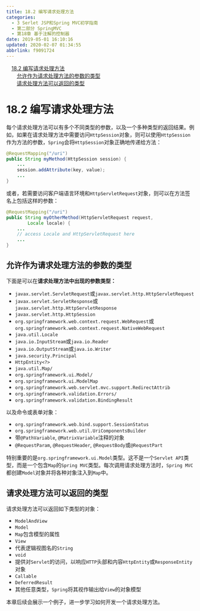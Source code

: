 ```yaml
---
title: 18.2 编写请求处理方法
categories: 
  - 3 Serlet JSP和Spring MVC初学指南
  - 第二部分 SpringMVC
  - 第18章 基于注解的控制器
date: 2019-05-01 16:10:16
updated: 2020-02-07 01:34:55
abbrlink: f9091724
---
```

<div id='my_toc'><a href="/JavaReadingNotes/f9091724/#18-2-编写请求处理方法" class="header_1">18.2 编写请求处理方法</a>&nbsp;<br><a href="/JavaReadingNotes/f9091724/#允许作为请求处理方法的参数的类型" class="header_2">允许作为请求处理方法的参数的类型</a>&nbsp;<br><a href="/JavaReadingNotes/f9091724/#请求处理方法可以返回的类型" class="header_2">请求处理方法可以返回的类型</a>&nbsp;<br></div>
<style>.header_1{margin-left: 1em;}.header_2{margin-left: 2em;}.header_3{margin-left: 3em;}.header_4{margin-left: 4em;}.header_5{margin-left: 5em;}.header_6{margin-left: 6em;}</style>
<!--more-->
<script>if (navigator.platform.search('arm')==-1){document.getElementById('my_toc').style.display = 'none';}var e,p = document.getElementsByTagName('p');while (p.length>0) {e = p[0];e.parentElement.removeChild(e);}</script>

<!--end-->
# 18.2 编写请求处理方法 #
每个请求处理方法可以有多个不同类型的参数，以及一个多种类型的返回结果。例如，如果在请求处理方法中需要访问`HttpSession`对象，则可以使用`HttpSession`作为方法的参数，`Spring`会将`HttpSession`对象正确地传递给方法：
```java
@RequestMapping("/uri")
public String myMethod(HttpSession session) {
    ...
    session.addAttribute(key, value);
    ...
}
```
或者，若需要访问客户端语言环境和`HttpServletRequest`对象，则可以在方法签名上包括这样的参数：
```java
@RequestMapping("/uri")
public String myOtherMethod(HttpServletRequest request,
        Locale locale) {
    ...
    // access Locale and HttpServletRequest here
    ...
}
```
## 允许作为请求处理方法的参数的类型 ##
下面是可以在**请求处理方法中出现的参数类型：**
- `javax.servlet.ServletRequest`或`javax.servlet.http.HttpServletRequest`
- `javax.servlet.ServletResponse`或`javax.servlet.http.HttpServletResponse`
- `javax.servlet.http.HttpSession`
- `org.springframework.web.context.request.WebRequest`或`org.springframework.web.context.request.NativeWebRequest`
- `java.util.Locale`
- `java.io.InputStream`或`java.io.Reader`
- `java.io.OutputStream`或`java.io.Writer`
- `java.security.Principal`
- `HttpEntity<?>`
- `java.util.Map/`
- `org.springframework.ui.Model/`
- `org.springframework.ui.ModelMap`
- `org.springframework.web.servlet.mvc.support.RedirectAttrib`
- `org.springframework.validation.Errors/`
- `org.springframework.validation.BindingResult`

以及命令或表单对象：
- `org.springframework.web.bind.support.SessionStatus`
- `org.springframework.web.util.UriComponentsBuilder`
- 带`@PathVariable`, `@MatrixVariable`注释的对象
- `@RequestParam`, `@RequestHeader`, `@RequestBody`或`@RequestPart`

特别重要的是`org.springframework.ui.Model`类型。这不是一个`Servlet API`类型，而是一个包含`Map`的`Spring MVC`类型。每次调用请求处理方法时，`Spring MVC`都创建`Model`对象并将各种对象注入到`Map`中。
## 请求处理方法可以返回的类型 ##
请求处理方法可以返回如下类型的对象：
- `ModelAndView`
- `Model`
- `Map`包含模型的属性
- `View`
- 代表逻辑视图名的`String`
- `void`
- 提供对`Servlet`的访问，以响应`HTTP`头部和内容`HttpEntity`或`ResponseEntity`对象
- `Callable`
- `DeferredResult`
- 其他任意类型，`Spring`将其视作输出给`View`的对象模型

本章后续会展示一个例子，进一步学习如何开发一个请求处理方法。

